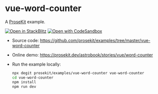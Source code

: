 # vue-word-counter

A [ProseKit](https://prosekit.dev) example.

[![Open in StackBlitz](https://developer.stackblitz.com/img/open_in_stackblitz.svg)](https://stackblitz.com/github/prosekit/examples/tree/master/vue-word-counter)
[![Open with CodeSandbox](https://assets.codesandbox.io/github/button-edit-lime.svg)](https://codesandbox.io/p/sandbox/github/prosekit/examples/tree/master/vue-word-counter)

- Source code: https://github.com/prosekit/examples/tree/master/vue-word-counter
- Online demo: https://prosekit.dev/astrobook/stories/vue/word-counter
- Run the example locally:

  ```bash
  npx degit prosekit/examples/vue-word-counter vue-word-counter
  cd vue-word-counter
  npm install
  npm run dev
  ```

